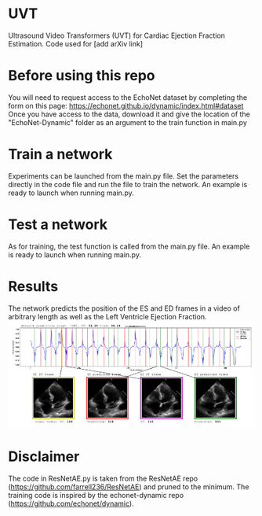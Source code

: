 # UVT
Ultrasound Video Transformers (UVT) for Cardiac Ejection Fraction Estimation. Code used for [add arXiv link]

# Before using this repo
You will need to request access to the EchoNet dataset by completing the form on this page: https://echonet.github.io/dynamic/index.html#dataset
Once you have access to the data, download it and give the location of the "EchoNet-Dynamic" folder as an argument to the train function in main.py

# Train a network
Experiments can be launched from the main.py file. Set the parameters directly in the code file and run the file to train the network. An example is ready to launch when running main.py.

# Test a network 
As for training, the test function is called from the main.py file. An example is ready to launch when running main.py.

# Results
The network predicts the position of the ES and ED frames in a video of arbitrary length as well as the Left Ventricle Ejection Fraction.
![alt results](https://github.com/HReynaud/UVT/blob/main/images/example.png)

# Disclaimer
The code in ResNetAE.py is taken from the ResNetAE repo (https://github.com/farrell236/ResNetAE) and pruned to the minimum.
The training code is inspired by the echonet-dynamic repo (https://github.com/echonet/dynamic).

